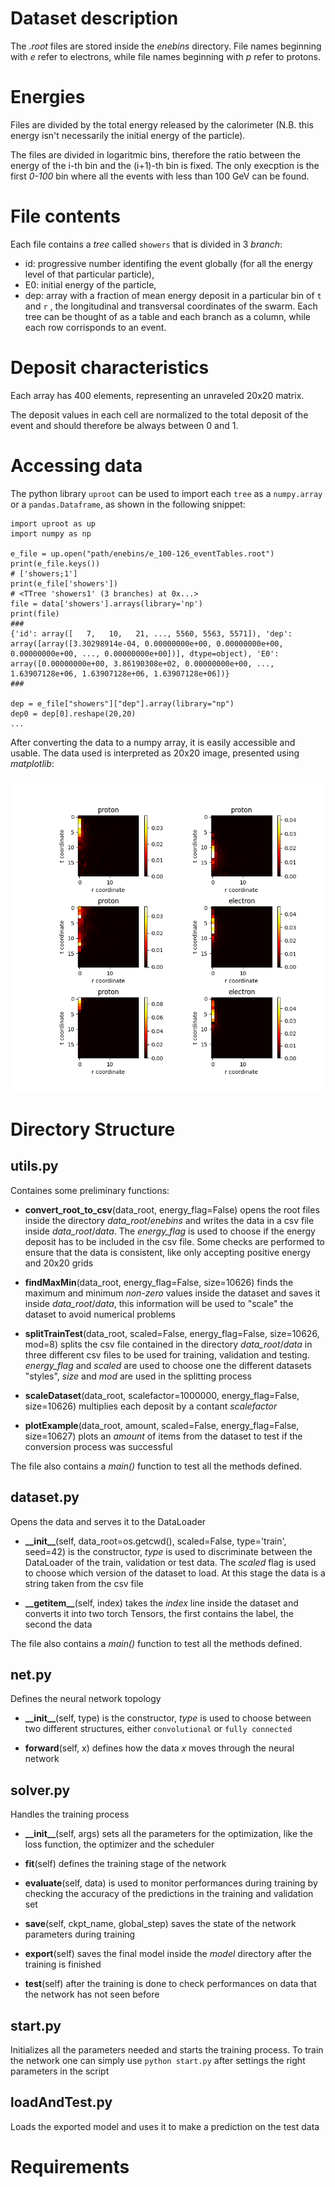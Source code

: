 # Dataset description
The _.root_ files are stored inside the _enebins_ directory. File names beginning with _e_ refer to electrons, while file names beginning with _p_ refer to protons.

# Energies
Files are divided by the total energy released by the calorimeter (N.B. this energy isn't necessarily the initial energy of the particle).

The files are divided in logaritmic bins, therefore the ratio between the energy of the i-th bin and the (i+1)-th bin is fixed.
The only execption is the first _0-100_ bin where all the events with less than 100 GeV can be found.

# File contents
Each file contains a _tree_ called `showers` that is divided in 3 _branch_:
- id: progressive number identifing the event globally (for all the energy level of that particular particle),
- E0: initial energy of the particle,
- dep: array with a fraction of mean energy deposit in a particular bin of `t` and `r` , the longitudinal and transversal coordinates of the swarm.
Each tree can be thought of as a table and each branch as a column, while each row corrisponds to an event.

# Deposit characteristics
Each array has 400 elements, representing an unraveled 20x20 matrix.

The deposit values in each cell are normalized to the total deposit of the event and should therefore be always between 0 and 1.

# Accessing data
The python library `uproot` can be used to import each `tree` as a `numpy.array` or a `pandas.Dataframe`, as shown in the following snippet: 
```
import uproot as up
import numpy as np

e_file = up.open("path/enebins/e_100-126_eventTables.root")
print(e_file.keys()) 
# ['showers;1']
print(e_file['showers']) 
# <TTree 'showers1' (3 branches) at 0x...>
file = data['showers'].arrays(library='np') 
print(file)
###
{'id': array([   7,   10,   21, ..., 5560, 5563, 5571]), 'dep': array([array([3.30298914e-04, 0.00000000e+00, 0.00000000e+00, 0.00000000e+00, ..., 0.00000000e+00])], dtype=object), 'E0': array([0.00000000e+00, 3.86190308e+02, 0.00000000e+00, ..., 1.63907128e+06, 1.63907128e+06, 1.63907128e+06])}
###

dep = e_file["showers"]["dep"].array(library="np")
dep0 = dep[0].reshape(20,20) 
...
```
After converting the data to a numpy array, it is easily accessible and usable. The data used is interpreted as 20x20 image, presented using _matplotlib_:

![image info](./data/Figure_1.png)

# Directory Structure

## utils.py

Containes some preliminary functions:

- __convert_root_to_csv__(data_root, energy_flag=False) opens the root files inside the directory _data\_root_/_enebins_ and writes the data in a csv file inside _data\_root_/_data_. The _energy\_flag_ is used to choose if the energy deposit has to be included in the csv file. Some checks are performed to ensure that the data is consistent, like only accepting positive energy and 20x20 grids

- __findMaxMin__(data_root, energy_flag=False, size=10626) finds the maximum and minimum _non-zero_ values inside the dataset and saves it inside _data\_root_/_data_, this information will be used to "scale" the dataset to avoid numerical problems

- __splitTrainTest__(data_root, scaled=False, energy_flag=False, size=10626, mod=8) splits the csv file contained in the directory _data\_root_/_data_ in three different csv files to be used for training, validation and testing. _energy\_flag_ and _scaled_ are used to choose one the different datasets "styles", _size_ and _mod_ are used in the splitting process

- __scaleDataset__(data_root, scalefactor=1000000, energy_flag=False, size=10626) multiplies each deposit by a contant _scalefactor_

- __plotExample__(data_root, amount, scaled=False, energy_flag=False, size=10627) plots an _amount_ of items from the dataset to test if the conversion process was successful

The file also contains a _main()_ function to test all the methods defined.

## dataset.py 

Opens the data and serves it to the DataLoader

- __\_\_init\_\___(self, data_root=os.getcwd(), scaled=False, type='train', seed=42) is the constructor, _type_ is used to discriminate between the DataLoader of the train, validation or test data. The _scaled_ flag is used to choose which version of the dataset to load. At this stage the data is a string taken from the csv file

- __\_\_getitem\_\___(self, index) takes the _index_ line inside the dataset and converts it into two torch Tensors, the first contains the label, the second the data

The file also contains a _main()_ function to test all the methods defined.

## net.py

Defines the neural network topology

- __\_\_init\_\___(self, type) is the constructor, _type_ is used to choose between two different structures, either `convolutional` or `fully connected`

- __forward__(self, x) defines how the data _x_ moves through the neural network

## solver.py

Handles the training process

- __\_\_init\_\___(self, args) sets all the parameters for the optimization, like the loss function, the optimizer and the scheduler

- __fit__(self) defines the training stage of the network

- __evaluate__(self, data) is used to monitor performances during training by checking the accuracy of the predictions in the training and validation set

- __save__(self, ckpt_name, global_step) saves the state of the network parameters during training

- __export__(self) saves the final model inside the _model_ directory after the training is finished

- __test__(self) after the training is done to check performances on data that the network has not seen before

## start.py

Initializes all the parameters needed and starts the training process. To train the network one can simply use `python start.py` after settings the right parameters in the script

## loadAndTest.py

Loads the exported model and uses it to make a prediction on the test data

# Requirements